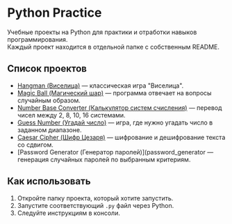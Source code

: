 # Python Practice

Учебные проекты на Python для практики и отработки навыков программирования.  
Каждый проект находится в отдельной папке с собственным README.

## Список проектов

- [Hangman (Виселица)](hangman_game) — классическая игра "Виселица".  
- [Magic Ball (Магический шар)](magic_ball) — программа отвечает на вопросы случайным образом.  
- [Number Base Converter (Калькулятор систем счисления)](number_base_converter) — перевод чисел между 2, 8, 10, 16 системами.  
- [Guess Number (Угадай число)](guess_number) — игра, где нужно угадать число в заданном диапазоне.  
- [Caesar Cipher (Шифр Цезаря)](caesar_cipher) — шифрование и дешифрование текста со сдвигом.  
- [Password Generator (Генератор паролей)](password_generator — генерация случайных паролей по выбранным критериям.

## Как использовать

1. Откройте папку проекта, который хотите запустить.  
2. Запустите соответствующий `.py` файл через Python.  
3. Следуйте инструкциям в консоли.
